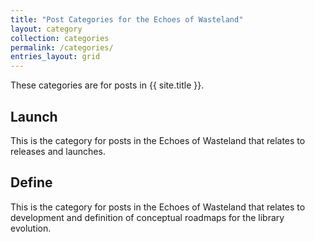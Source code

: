 ```yaml
---
title: "Post Categories for the Echoes of Wasteland"
layout: category
collection: categories
permalink: /categories/
entries_layout: grid
---
```


These categories are for posts in {{ site.title }}.

## Launch

This is the category for posts in the Echoes of Wasteland that relates to releases and launches.

## Define

This is the category for posts in the Echoes of Wasteland
that relates to development and definition of conceptual roadmaps for the library evolution.
